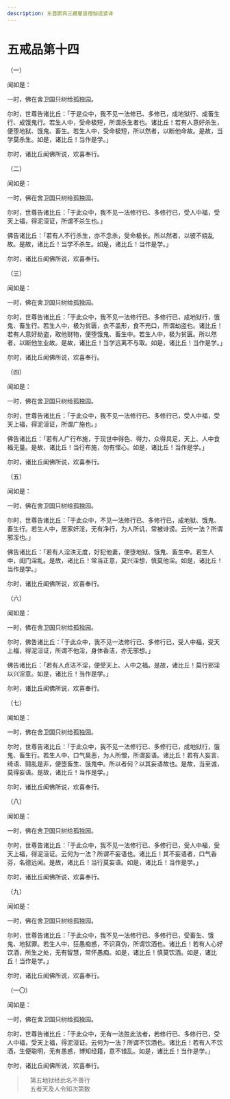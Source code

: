 ```yaml
---
description: 东晋罽宾三藏瞿昙僧伽提婆译
---
```


# 五戒品第十四

（一）

闻如是：

一时，佛在舍卫国只树给孤独园。

尔时，世尊告诸比丘：「于是众中，我不见一法修已、多修已，成地狱行、成畜生行、成饿鬼行。若生人中，受命极短，所谓杀生者也。诸比丘！若有人意好杀生，便堕地狱、饿鬼、畜生。若生人中，受命极短，所以然者，以断他命故。是故，当学莫杀生。如是，诸比丘！当作是学。」

尔时，诸比丘闻佛所说，欢喜奉行。

（二）

闻如是：

一时，佛在舍卫国只树给孤独园。

尔时，世尊告诸比丘：「于此众中，我不见一法修行已、多修行已，受人中福，受天上福，得泥洹证，所谓不杀生也。」

佛告诸比丘：「若有人不行杀生，亦不念杀，受命极长。所以然者，以彼不娆乱故。是故，诸比丘！当学不杀生。如是，诸比丘！当作是学。」

尔时，诸比丘闻佛所说，欢喜奉行。

（三）

闻如是：

一时，佛在舍卫国只树给孤独园。

尔时，世尊告诸比丘：「于此众中，我不见一法修行已、多修行已，成地狱行，饿鬼、畜生行。若生人中，极为贫匮，衣不盖形，食不充口，所谓劫盗也。诸比丘！若有人意好劫盗，取他财物，便堕饿鬼、畜生中。若生人中，极为贫匮。所以然者，以断他生业故。是故，诸比丘！当学远离不与取。如是，诸比丘！当作是学。」

尔时，诸比丘闻佛所说，欢喜奉行。

（四）

闻如是：

一时，佛在舍卫国只树给孤独园。

尔时，世尊告诸比丘：「于此众中，我不见一法修行已、多修行已，受人中福，受天上福，得泥洹证，所谓广施也。」

佛告诸比丘：「若有人广行布施，于现世中得色、得力，众得具足，天上、人中食福无量。是故，诸比丘！当行布施，勿有悭心。如是，诸比丘！当作是学。」

尔时，诸比丘闻佛所说，欢喜奉行。

（五）

闻如是：

一时，佛在舍卫国只树给孤独园。

尔时，世尊告诸比丘：「于此众中，不见一法修行已、多修行已，成地狱、饿鬼、畜生行。若生人中，居家奸淫，无有净行，为人所讥，常被诽谤。云何一法？所谓邪淫也。」

佛告诸比丘：「若有人淫泆无度，好犯他妻，便堕地狱、饿鬼、畜生中。若生人中，闺门淫乱。是故，诸比丘！常当正意，莫兴淫想，慎莫他淫。如是，诸比丘！当作是学。」

尔时，诸比丘闻佛所说，欢喜奉行。

（六）

闻如是：

一时，佛在舍卫国只树给孤独园。

尔时，佛告诸比丘：「于此众中，我不见一法修行已、多修行已，受人中福，受天上福，得泥洹证，所谓不他淫，身体香洁，亦无邪想。」

佛告诸比丘：「若有人贞洁不淫，便受天上、人中之福。是故，诸比丘！莫行邪淫以兴淫意。如是，诸比丘！当作是学。」

尔时，诸比丘闻佛所说，欢喜奉行。

（七）

闻如是：

一时，佛在舍卫国只树给孤独园。

尔时，世尊告诸比丘：「于此众中，我不见一法修行已、多修行已，成地狱行，饿鬼、畜生行。若生人中，口气臭恶，为人所憎，所谓妄语。诸比丘！若有人妄言、绮语、鬪乱是非，便堕畜生、饿鬼中。所以者何？以其妄语故也。是故，当至诚，莫得妄语。是故，诸比丘！当作是学。」

尔时，诸比丘闻佛所说，欢喜奉行。

（八）

闻如是：

一时，佛在舍卫国只树给孤独园。

尔时，世尊告诸比丘：「于此众中，我不见一法修行已、多修行已，受人中福，受天上福，得泥洹证。云何为一法？所谓不妄语也。诸比丘！其不妄语者，口气香芬，名德远闻。是故，诸比丘！当行莫妄语。如是，诸比丘！当作是学。」

尔时，诸比丘闻佛所说，欢喜奉行。

（九）

闻如是：

一时，佛在舍卫国只树给孤独园。

尔时，世尊告诸比丘：「于此众中，我不见一法修行已、多修行已，受畜生、饿鬼、地狱罪。若生人中，狂愚痴惑，不识真伪，所谓饮酒也。诸比丘！若有人心好饮酒，所生之处，无有智慧，常怀愚痴。如是，诸比丘！慎莫饮酒。如是，诸比丘！当作是学。」

尔时，诸比丘闻佛所说，欢喜奉行。

（一〇）

闻如是：

一时，佛在舍卫国只树给孤独园。

尔时，世尊告诸比丘：「于此众中，无有一法胜此法者，若修行已、多修行已，受人中福，受天上福，得泥洹证。云何为一法？所谓不饮酒也。诸比丘！若有人不饮酒，生便聪明，无有愚惑，博知经籍，意不错乱。如是，诸比丘！当作是学。」

尔时，诸比丘闻佛所说，欢喜奉行。



> 　第五地狱经此名不善行\
> 　五者天及人令知次第数
